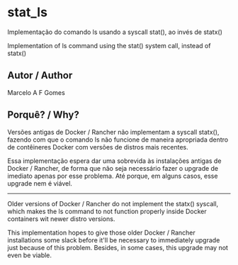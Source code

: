 # stat_ls
Implementação do comando ls usando a syscall stat(), ao invés de statx()

Implementation of ls command using the stat() system call, instead of statx()

## Autor / Author
Marcelo A F Gomes

## Porquê? / Why?
Versões antigas de Docker / Rancher não implementam a syscall statx(), fazendo com que o comando ls não funcione de maneira apropriada dentro de contêineres Docker com versões de distros mais recentes.

Essa implementação espera dar uma sobrevida às instalações antigas de Docker / Rancher, de forma que não seja necessário fazer o upgrade de imediato apenas por esse problema. Até porque, em alguns casos, esse upgrade nem é viável.

---

Older versions of Docker / Rancher do not implement the statx() syscall, which makes the ls command to not function properly inside Docker containers wit newer distro versions.

This implementation hopes to give those older Docker / Rancher installations some slack before it'll be necessary to immediately upgrade just because of this problem. Besides, in some cases, this upgrade may not even be viable.
